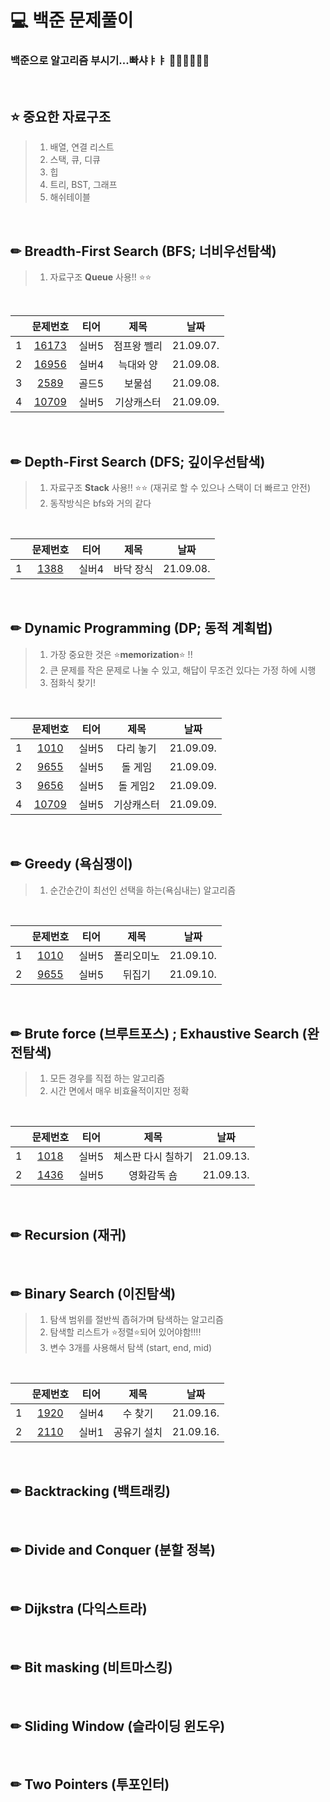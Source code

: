 # 💻 백준 문제풀이
<h3> 백준으로 알고리즘 부시기...빠샤ㅑㅑ 👊🏻👊🏻👊🏻</h3>
</br>

## ⭐ 중요한 자료구조
> 1. 배열, 연결 리스트
> 2. 스택, 큐, 디큐
> 3. 힙
> 4. 트리, BST, 그래프
> 5. 해쉬테이블

<br/>

## ✏ Breadth-First Search (BFS; 너비우선탐색)
> 1. 자료구조 **Queue** 사용!! ⭐⭐
</br>

||문제번호|티어|제목|날짜|
|:---:|:---:|:---:|:---:|:---:|
|1|<a href="https://github.com/ryusuz/algorithm_backjoon/blob/master/bfs/16173/">16173</a>|실버5|점프왕 쩰리|21.09.07.|
|2|<a href="https://github.com/ryusuz/algorithm_backjoon/blob/master/bfs/16956/">16956</a>|실버4|늑대와 양|21.09.08.|
|3|<a href="https://github.com/ryusuz/algorithm_backjoon/blob/master/bfs/2589/">2589</a>|골드5|보물섬|21.09.08.|
|4|<a href="https://github.com/ryusuz/algorithm_backjoon/blob/master/bfs/10709/">10709</a>|실버5|기상캐스터|21.09.09.|

</br>

## ✏ Depth-First Search (DFS; 깊이우선탐색)
> 1. 자료구조 **Stack** 사용!! ⭐⭐ (재귀로 할 수 있으나 스택이 더 빠르고 안전)
> 2. 동작방식은 bfs와 거의 같다
</br>

||문제번호|티어|제목|날짜|
|:---:|:---:|:---:|:---:|:---:|
|1|<a href="https://github.com/ryusuz/algorithm_backjoon/blob/master/dfs/1388/">1388</a>|실버4|바닥 장식|21.09.08.|

</br>

## ✏ Dynamic Programming (DP; 동적 계획법)
> 1. 가장 중요한 것은 ⭐**memorization**⭐ !!
> 2. 큰 문제를 작은 문제로 나눌 수 있고, 해답이 무조건 있다는 가정 하에 시행
> 3. 점화식 찾기!
</br>

||문제번호|티어|제목|날짜|
|:---:|:---:|:---:|:---:|:---:|
|1|<a href="https://github.com/ryusuz/algorithm_backjoon/blob/master/dp/1010/">1010</a>|실버5|다리 놓기|21.09.09.|
|2|<a href="https://github.com/ryusuz/algorithm_backjoon/blob/master/dp/9655/">9655</a>|실버5|돌 게임|21.09.09.|
|3|<a href="https://github.com/ryusuz/algorithm_backjoon/blob/master/dp/9656/">9656</a>|실버5|돌 게임2|21.09.09.|
|4|<a href="https://github.com/ryusuz/algorithm_backjoon/blob/master/dp/10709/">10709</a>|실버5|기상캐스터|21.09.09.|

</br>

## ✏ Greedy (욕심쟁이)
  > 1. 순간순간이 최선인 선택을 하는(욕심내는) 알고리즘
</br>

||문제번호|티어|제목|날짜|
|:---:|:---:|:---:|:---:|:---:|
|1|<a href="https://github.com/ryusuz/algorithm_backjoon/blob/master/greedy/1343/">1010</a>|실버5|폴리오미노|21.09.10.|
|2|<a href="https://github.com/ryusuz/algorithm_backjoon/blob/master/greedy/1789/">9655</a>|실버5|뒤집기|21.09.10.|

</br>

## ✏ Brute force (브루트포스) ; Exhaustive Search (완전탐색)
> 1. 모든 경우를 직접 하는 알고리즘
> 2. 시간 면에서 매우 비효율적이지만 정확
</br>

||문제번호|티어|제목|날짜|
|:---:|:---:|:---:|:---:|:---:|
|1|<a href="https://github.com/ryusuz/algorithm_backjoon/blob/master/brute/1018/">1018</a>|실버5|체스판 다시 칠하기|21.09.13.|
|2|<a href="https://github.com/ryusuz/algorithm_backjoon/blob/master/brute/1436/">1436</a>|실버5|영화감독 숌|21.09.13.|

</br>

## ✏ Recursion (재귀)

</br>

## ✏ Binary Search (이진탐색)
> 1. 탐색 범위를 절반씩 좁혀가며 탐색하는 알고리즘
> 2. 탐색할 리스트가 ⭐정렬⭐되어 있어야함!!!!
> 3. 변수 3개를 사용해서 탐색 (start, end, mid)
</br>

||문제번호|티어|제목|날짜|
|:---:|:---:|:---:|:---:|:---:|
|1|<a href="https://github.com/ryusuz/algorithm_backjoon/blob/master/brute/1920/">1920</a>|실버4|수 찾기|21.09.16.|
|2|<a href="https://github.com/ryusuz/algorithm_backjoon/blob/master/brute/2110/">2110</a>|실버1|공유기 설치|21.09.16.|
</br>

## ✏ Backtracking (백트래킹)

</br>

## ✏ Divide and Conquer (분할 정복)

</br>

## ✏ Dijkstra (다익스트라)

</br>

## ✏ Bit masking (비트마스킹)

</br>

## ✏ Sliding Window (슬라이딩 윈도우)

</br>

## ✏ Two Pointers (투포인터)

